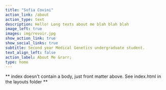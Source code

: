 ```yaml
---
title: "Sofia Covini"
action_link: /about
action_type: text
description: Hello! Long texts about me blah blah blah
image_left: true
images: img/revoir.jpg
show_action_link: true
show_social_links: true
subtitle: Second year Medical Genetics undergraduate student.
text_align_left: false
action_label: About Me &rarr;
type: home
---
```


** index doesn't contain a body, just front matter above.
See index.html in the layouts folder **
